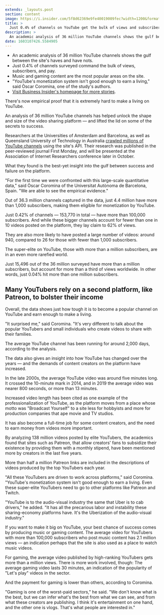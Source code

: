 ```yaml
--- 
extends: _layouts.post 
section: content 
image: https://i.insider.com/5f8d62369e9fe40019009fec?width=1200&format=jpeg 
title: > 
  Just 0.4% of channels on YouTube get the bulk of views and subscribers, a new study suggests 
description: > 
  An academic analysis of 36 million YouTube channels shows the gulf between the site's haves and have nots.Researchers at the Universities of Amsterdam and Barcelona, as well as Queensland University of Technology in Australia crawled millions of YouTube channels using the site's API.Out of 36.3 million channels captured in the data, just 4.4 million have more than 1,000 subscribers, making them eligible for monetization by YouTube.Just 15,496 out of the 36 million surveyed have more than a million subscribers, but account for more than a third of views worldwide.In the late 2000s, the average YouTube video was around five minutes long. 
date: 1603107426.5584905 
--- 
```

<div><ul class="summary-list">
<li>An academic analysis of 36 million YouTube channels shows the gulf between the site's haves and have nots.</li>
<li>Just 0.4% of channels surveyed command the bulk of views, subscribers, and pay.</li>
<li>Music and gaming content are the most popular areas on the site.</li>
<li>"YouTube's monetization system isn't good enough to earn a living," said &#210;scar Coromina, one of the study's authors.</li>
<li><a href="https://www.businessinsider.com/?hprecirc-bullet">Visit Business Insider's homepage for more stories</a>.</li>
</ul>
<p id="gpt-post-prime-mobile_in_post_ad-fluid-1" class="ad ad-wrapper fluid in-post only-mobile"></p>

<p id="gpt-post-prime-desktop_in_post_ad-fluid-1" class="ad ad-wrapper fluid in-post only-desktop"></p>
<p>There's now empirical proof that it is extremely hard to make a living on YouTube.</p><p>An analysis of 36 million YouTube channels has helped unlock the shape and size of the video sharing platform &#8212; and lifted the lid on some of the secrets to success.</p><p>Researchers at the Universities of Amsterdam and Barcelona, as well as Queensland University of Technology in Australia <a href="https://firstmonday.org/ojs/index.php/fm/article/view/10667/9575">crawled millions of YouTube channels</a> using the site's API. Their research was published in the peer-reviewed journal First Monday, and will be presented at the Association of Internet Researchers conference later in October.</p><p>What they found is the best-yet insight into the gulf between success and failure on the platform.</p><p>"For the first time we were confronted with this large-scale quantitative data," said &#210;scar Coromina of the Universitat Aut&#242;noma de Barcelona, Spain. "We are able to see the empirical evidence."</p><p>Out of 36.3 million channels captured in the data, just 4.4 million have more than 1,000 subscribers, making them eligible for monetization by YouTube.</p><p>Just 0.42% of channels &#8212; 153,770 in total &#8212; have more than 100,000 subscribers. And while these bigger channels account for fewer than one in 10 videos posted on the platform, they lay claim to 62% of views.</p><p>They are also more likely to have posted a large number of videos: around 940, compared to 26 for those with fewer than 1,000 subscribers.</p>
<p id="gpt-post-prime-mobile_in_post_ad-fluid-2" class="ad ad-wrapper fluid in-post only-mobile"></p>

<p id="gpt-post-prime-desktop_in_post_ad-fluid-2" class="ad ad-wrapper fluid in-post only-desktop"></p>
<p>The super-elite on YouTube, those with more than a million subscribers, are in an even more rarefied world.</p><p>Just 15,496 out of the 36 million surveyed have more than a million subscribers, but account for more than a third of views worldwide. In other words, just 0.04% hit more than one million subscribers.</p><h2>Many YouTubers rely on a second platform, like Patreon, to bolster their income</h2><p>Overall, the data shows just how tough it is to become a popular channel on YouTube and earn enough to make a living.</p><p>"It surprised me," said Coromina. "It's very different to talk about the popular YouTubers and small individuals who create videos to share with their families.</p><p>The average YouTube channel has been running for around 2,000 days, according to the analysis.</p><p>The data also gives an insight into how YouTube has changed over the years &#8212; and the demands of content creators on the platform have increased.</p><p>In the late 2000s, the average YouTube video was around five minutes long. It crossed the 10-minute mark in 2014, and in 2019 the average video was nearer 800 seconds, or more than 13 minutes.</p><p>Increased video length has been cited as one example of the professionalization of YouTube, as the platform moves from a place whose motto was "Broadcast Yourself" to a site less for hobbyists and more for production companies that ape movie and TV studios.</p>
<p id="gpt-post-prime-mobile_in_post_ad-fluid-3" class="ad ad-wrapper fluid in-post only-mobile"></p>

<p id="gpt-post-prime-desktop_in_post_ad-fluid-3" class="ad ad-wrapper fluid in-post only-desktop"></p>
<p>It has also become a full-time job for some content creators, and the need to earn money from videos more important.</p><p>By analyzing 138 million videos posted by elite YouTubers, the academics found that sites such as Patreon, that allow creators' fans to subsidize their existence by providing them with a monthly stipend, have been mentioned more by creators in the last five years.</p><p>More than half a million Patreon links are included in the descriptions of videos produced by the top YouTubers each year.</p><p>"All these YouTubers are driven to work across platforms," said Coromina. "YouTube's monetization system isn't good enough to earn a living. Even these super-elite YouTubers need to go to other platforms like Patreon and Twitch.</p><p>"YouTube is to the audio-visual industry the same that Uber is to cab drivers," he added. "It has all the precarious labor and instability these sharing-economy platforms have. It's the Uberization of the audio-visual industry."</p><p>If you want to make it big on YouTube, your best chance of success comes by producing music or gaming content. The average video for YouTubers with more than 100,000 subscribers who post music content has 2.1 million views &#8212; an indication perhaps that the site is also used as a place to watch music videos.</p><p>For gaming, the average video published by high-ranking YouTubers gets more than a million views. There is more work involved, though: The average gaming video lasts 30 minutes, an indication of the popularity of "Let's play" videos in the sector.</p><p>And the payment for gaming is lower than others, according to Coromina.</p>
<p id="gpt-post-prime-mobile_in_post_ad-fluid-4" class="ad ad-wrapper fluid in-post only-mobile"></p>

<p id="gpt-post-prime-desktop_in_post_ad-fluid-4" class="ad ad-wrapper fluid in-post only-desktop"></p>
<p>"Gaming is one of the worst-paid sectors," he said. "We don't know what is the best, but we can infer what's the best from what we can see, and from what these creators are publishing. I think it's entertainment on one hand, and the other one is vlogs. That's what people are interested in."</p>
                  </div>